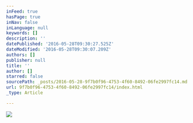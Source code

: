 ```yaml
---
inFeed: true
hasPage: true
inNav: false
inLanguage: null
keywords: []
description: ''
datePublished: '2016-05-28T09:30:27.525Z'
dateModified: '2016-05-28T09:30:07.209Z'
authors: []
publisher: null
title: ''
author: []
starred: false
sourcePath: _posts/2016-05-28-9f7b0f96-4753-4f60-8492-06fe2997fc14.md
url: 9f7b0f96-4753-4f60-8492-06fe2997fc14/index.html
_type: Article

---
```

![](https://the-grid-user-content.s3-us-west-2.amazonaws.com/bc0aa345-0a05-440e-9976-0868a40d1376.jpg)